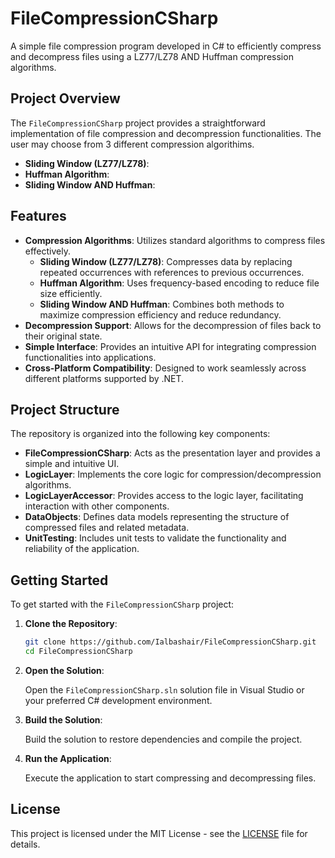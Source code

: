 # FileCompressionCSharp

A simple file compression program developed in C# to efficiently compress and decompress files using a LZ77/LZ78 AND Huffman compression algorithms.

## Project Overview

The `FileCompressionCSharp` project provides a straightforward implementation of file compression and decompression functionalities. The user may choose from 3 different compression algorithims.
- **Sliding Window (LZ77/LZ78)**:
- **Huffman Algorithm**:
- **Sliding Window AND Huffman**:

## Features

- **Compression Algorithms**: Utilizes standard algorithms to compress files effectively.
   * **Sliding Window (LZ77/LZ78)**: Compresses data by replacing repeated occurrences with references to previous occurrences.
   * **Huffman Algorithm**: Uses frequency-based encoding to reduce file size efficiently.
   * **Sliding Window AND Huffman**: Combines both methods to maximize compression efficiency and reduce redundancy.    
- **Decompression Support**: Allows for the decompression of files back to their original state.
- **Simple Interface**: Provides an intuitive API for integrating compression functionalities into applications.
- **Cross-Platform Compatibility**: Designed to work seamlessly across different platforms supported by .NET.

## Project Structure

The repository is organized into the following key components:

- **FileCompressionCSharp**: Acts as the presentation layer and provides a simple and intuitive UI. 
- **LogicLayer**: Implements the core logic for compression/decompression algorithms.
- **LogicLayerAccessor**: Provides access to the logic layer, facilitating interaction with other components.
- **DataObjects**: Defines data models representing the structure of compressed files and related metadata.
- **UnitTesting**: Includes unit tests to validate the functionality and reliability of the application.

## Getting Started

To get started with the `FileCompressionCSharp` project:

1. **Clone the Repository**:

   ```bash
   git clone https://github.com/Ialbashair/FileCompressionCSharp.git
   cd FileCompressionCSharp
   ```

2. **Open the Solution**:

   Open the `FileCompressionCSharp.sln` solution file in Visual Studio or your preferred C# development environment.

3. **Build the Solution**:

   Build the solution to restore dependencies and compile the project.

4. **Run the Application**:

   Execute the application to start compressing and decompressing files.

## License

This project is licensed under the MIT License - see the [LICENSE](LICENSE) file for details.
